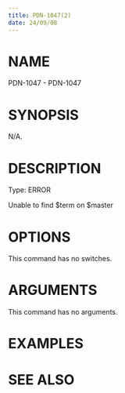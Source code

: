 ```yaml
---
title: PDN-1047(2)
date: 24/09/08
---
```


# NAME

PDN-1047 - PDN-1047

# SYNOPSIS

N/A.

# DESCRIPTION

Type: ERROR

Unable to find $term on $master

# OPTIONS

This command has no switches.

# ARGUMENTS

This command has no arguments.

# EXAMPLES

# SEE ALSO
